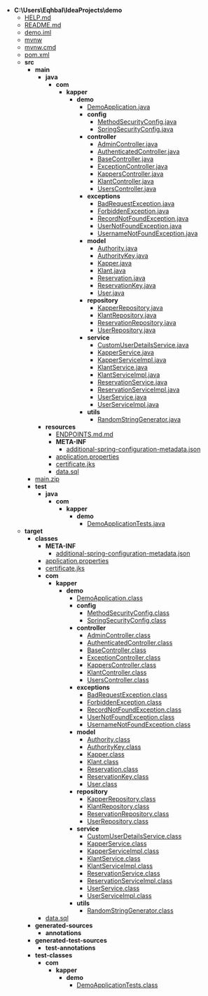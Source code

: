 - __C:\\Users\\Eqhbal\\IdeaProjects\\demo__
   - [HELP.md](HELP.md)
   - [README.md](README.md)
   - [demo.iml](demo.iml)
   - [mvnw](mvnw)
   - [mvnw.cmd](mvnw.cmd)
   - [pom.xml](pom.xml)
   - __src__
     - __main__
       - __java__
         - __com__
           - __kapper__
             - __demo__
               - [DemoApplication.java](src/main/java/com/kapper/demo/DemoApplication.java)
               - __config__
                 - [MethodSecurityConfig.java](src/main/java/com/kapper/demo/config/MethodSecurityConfig.java)
                 - [SpringSecurityConfig.java](src/main/java/com/kapper/demo/config/SpringSecurityConfig.java)
               - __controller__
                 - [AdminController.java](src/main/java/com/kapper/demo/controller/AdminController.java)
                 - [AuthenticatedController.java](src/main/java/com/kapper/demo/controller/AuthenticatedController.java)
                 - [BaseController.java](src/main/java/com/kapper/demo/controller/BaseController.java)
                 - [ExceptionController.java](src/main/java/com/kapper/demo/controller/ExceptionController.java)
                 - [KappersController.java](src/main/java/com/kapper/demo/controller/KappersController.java)
                 - [KlantController.java](src/main/java/com/kapper/demo/controller/KlantController.java)
                 - [UsersController.java](src/main/java/com/kapper/demo/controller/UsersController.java)
               - __exceptions__
                 - [BadRequestException.java](src/main/java/com/kapper/demo/exceptions/BadRequestException.java)
                 - [ForbiddenException.java](src/main/java/com/kapper/demo/exceptions/ForbiddenException.java)
                 - [RecordNotFoundException.java](src/main/java/com/kapper/demo/exceptions/RecordNotFoundException.java)
                 - [UserNotFoundException.java](src/main/java/com/kapper/demo/exceptions/UserNotFoundException.java)
                 - [UsernameNotFoundException.java](src/main/java/com/kapper/demo/exceptions/UsernameNotFoundException.java)
               - __model__
                 - [Authority.java](src/main/java/com/kapper/demo/model/Authority.java)
                 - [AuthorityKey.java](src/main/java/com/kapper/demo/model/AuthorityKey.java)
                 - [Kapper.java](src/main/java/com/kapper/demo/model/Kapper.java)
                 - [Klant.java](src/main/java/com/kapper/demo/model/Klant.java)
                 - [Reservation.java](src/main/java/com/kapper/demo/model/Reservation.java)
                 - [ReservationKey.java](src/main/java/com/kapper/demo/model/ReservationKey.java)
                 - [User.java](src/main/java/com/kapper/demo/model/User.java)
               - __repository__
                 - [KapperRepository.java](src/main/java/com/kapper/demo/repository/KapperRepository.java)
                 - [KlantRepository.java](src/main/java/com/kapper/demo/repository/KlantRepository.java)
                 - [ReservationRepository.java](src/main/java/com/kapper/demo/repository/ReservationRepository.java)
                 - [UserRepository.java](src/main/java/com/kapper/demo/repository/UserRepository.java)
               - __service__
                 - [CustomUserDetailsService.java](src/main/java/com/kapper/demo/service/CustomUserDetailsService.java)
                 - [KapperService.java](src/main/java/com/kapper/demo/service/KapperService.java)
                 - [KapperServiceImpl.java](src/main/java/com/kapper/demo/service/KapperServiceImpl.java)
                 - [KlantService.java](src/main/java/com/kapper/demo/service/KlantService.java)
                 - [KlantServiceImpl.java](src/main/java/com/kapper/demo/service/KlantServiceImpl.java)
                 - [ReservationService.java](src/main/java/com/kapper/demo/service/ReservationService.java)
                 - [ReservationServiceImpl.java](src/main/java/com/kapper/demo/service/ReservationServiceImpl.java)
                 - [UserService.java](src/main/java/com/kapper/demo/service/UserService.java)
                 - [UserServiceImpl.java](src/main/java/com/kapper/demo/service/UserServiceImpl.java)
               - __utils__
                 - [RandomStringGenerator.java](src/main/java/com/kapper/demo/utils/RandomStringGenerator.java)
       - __resources__
         - [ENDPOINTS.md.md](src/main/resources/ENDPOINTS.md.md)
         - __META\-INF__
           - [additional\-spring\-configuration\-metadata.json](src/main/resources/META-INF/additional-spring-configuration-metadata.json)
         - [application.properties](src/main/resources/application.properties)
         - [certificate.jks](src/main/resources/certificate.jks)
         - [data.sql](src/main/resources/data.sql)
     - [main.zip](src/main.zip)
     - __test__
       - __java__
         - __com__
           - __kapper__
             - __demo__
               - [DemoApplicationTests.java](src/test/java/com/kapper/demo/DemoApplicationTests.java)
   - __target__
     - __classes__
       - __META\-INF__
         - [additional\-spring\-configuration\-metadata.json](target/classes/META-INF/additional-spring-configuration-metadata.json)
       - [application.properties](target/classes/application.properties)
       - [certificate.jks](target/classes/certificate.jks)
       - __com__
         - __kapper__
           - __demo__
             - [DemoApplication.class](target/classes/com/kapper/demo/DemoApplication.class)
             - __config__
               - [MethodSecurityConfig.class](target/classes/com/kapper/demo/config/MethodSecurityConfig.class)
               - [SpringSecurityConfig.class](target/classes/com/kapper/demo/config/SpringSecurityConfig.class)
             - __controller__
               - [AdminController.class](target/classes/com/kapper/demo/controller/AdminController.class)
               - [AuthenticatedController.class](target/classes/com/kapper/demo/controller/AuthenticatedController.class)
               - [BaseController.class](target/classes/com/kapper/demo/controller/BaseController.class)
               - [ExceptionController.class](target/classes/com/kapper/demo/controller/ExceptionController.class)
               - [KappersController.class](target/classes/com/kapper/demo/controller/KappersController.class)
               - [KlantController.class](target/classes/com/kapper/demo/controller/KlantController.class)
               - [UsersController.class](target/classes/com/kapper/demo/controller/UsersController.class)
             - __exceptions__
               - [BadRequestException.class](target/classes/com/kapper/demo/exceptions/BadRequestException.class)
               - [ForbiddenException.class](target/classes/com/kapper/demo/exceptions/ForbiddenException.class)
               - [RecordNotFoundException.class](target/classes/com/kapper/demo/exceptions/RecordNotFoundException.class)
               - [UserNotFoundException.class](target/classes/com/kapper/demo/exceptions/UserNotFoundException.class)
               - [UsernameNotFoundException.class](target/classes/com/kapper/demo/exceptions/UsernameNotFoundException.class)
             - __model__
               - [Authority.class](target/classes/com/kapper/demo/model/Authority.class)
               - [AuthorityKey.class](target/classes/com/kapper/demo/model/AuthorityKey.class)
               - [Kapper.class](target/classes/com/kapper/demo/model/Kapper.class)
               - [Klant.class](target/classes/com/kapper/demo/model/Klant.class)
               - [Reservation.class](target/classes/com/kapper/demo/model/Reservation.class)
               - [ReservationKey.class](target/classes/com/kapper/demo/model/ReservationKey.class)
               - [User.class](target/classes/com/kapper/demo/model/User.class)
             - __repository__
               - [KapperRepository.class](target/classes/com/kapper/demo/repository/KapperRepository.class)
               - [KlantRepository.class](target/classes/com/kapper/demo/repository/KlantRepository.class)
               - [ReservationRepository.class](target/classes/com/kapper/demo/repository/ReservationRepository.class)
               - [UserRepository.class](target/classes/com/kapper/demo/repository/UserRepository.class)
             - __service__
               - [CustomUserDetailsService.class](target/classes/com/kapper/demo/service/CustomUserDetailsService.class)
               - [KapperService.class](target/classes/com/kapper/demo/service/KapperService.class)
               - [KapperServiceImpl.class](target/classes/com/kapper/demo/service/KapperServiceImpl.class)
               - [KlantService.class](target/classes/com/kapper/demo/service/KlantService.class)
               - [KlantServiceImpl.class](target/classes/com/kapper/demo/service/KlantServiceImpl.class)
               - [ReservationService.class](target/classes/com/kapper/demo/service/ReservationService.class)
               - [ReservationServiceImpl.class](target/classes/com/kapper/demo/service/ReservationServiceImpl.class)
               - [UserService.class](target/classes/com/kapper/demo/service/UserService.class)
               - [UserServiceImpl.class](target/classes/com/kapper/demo/service/UserServiceImpl.class)
             - __utils__
               - [RandomStringGenerator.class](target/classes/com/kapper/demo/utils/RandomStringGenerator.class)
       - [data.sql](target/classes/data.sql)
     - __generated\-sources__
       - __annotations__
     - __generated\-test\-sources__
       - __test\-annotations__
     - __test\-classes__
       - __com__
         - __kapper__
           - __demo__
             - [DemoApplicationTests.class](target/test-classes/com/kapper/demo/DemoApplicationTests.class)

